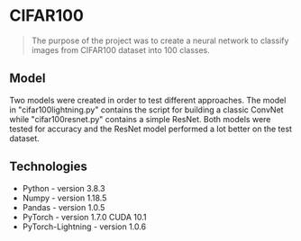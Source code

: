 # CIFAR100
> The purpose of the project was to create a neural network to classify images from CIFAR100 dataset into 100 classes.

## Model

Two models were created in order to test different approaches. The model in "cifar100lightning.py" contains the script for building a classic ConvNet while "cifar100resnet.py" contains a simple ResNet. Both models were tested for accuracy and the ResNet model performed a lot better on the test dataset. 

## Technologies
* Python - version 3.8.3
* Numpy - version 1.18.5
* Pandas - version 1.0.5
* PyTorch - version 1.7.0 CUDA 10.1
* PyTorch-Lightning - version 1.0.6
